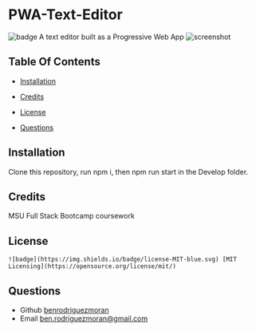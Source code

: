 
# PWA-Text-Editor
![badge](https://img.shields.io/badge/license-MIT-blue.svg)
A text editor built as a Progressive Web App
![screenshot](assets/images/screenshot.png)
## Table Of Contents
- [Installation](#installation)

- [Credits](#credits)
- [License](#license)
- [Questions](#questions)




## Installation 
Clone this repository, run npm i, then npm run start in the Develop folder.

## Credits 
MSU Full Stack Bootcamp coursework
## License 

    ![badge](https://img.shields.io/badge/license-MIT-blue.svg) [MIT Licensing](https://opensource.org/license/mit/)

## Questions
- Github [benrodriguezmoran](https://github.com/benrodriguezmoran) 
- Email [ben.rodriguezmoran@gmail.com](mailto:ben.rodriguezmoran@gmail.com)



